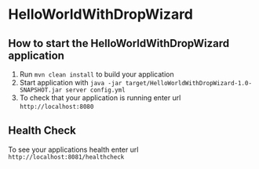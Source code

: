# HelloWorldWithDropWizard

How to start the HelloWorldWithDropWizard application
---

1. Run `mvn clean install` to build your application
1. Start application with `java -jar target/HelloWorldWithDropWizard-1.0-SNAPSHOT.jar server config.yml`
1. To check that your application is running enter url `http://localhost:8080`

Health Check
---

To see your applications health enter url `http://localhost:8081/healthcheck`
